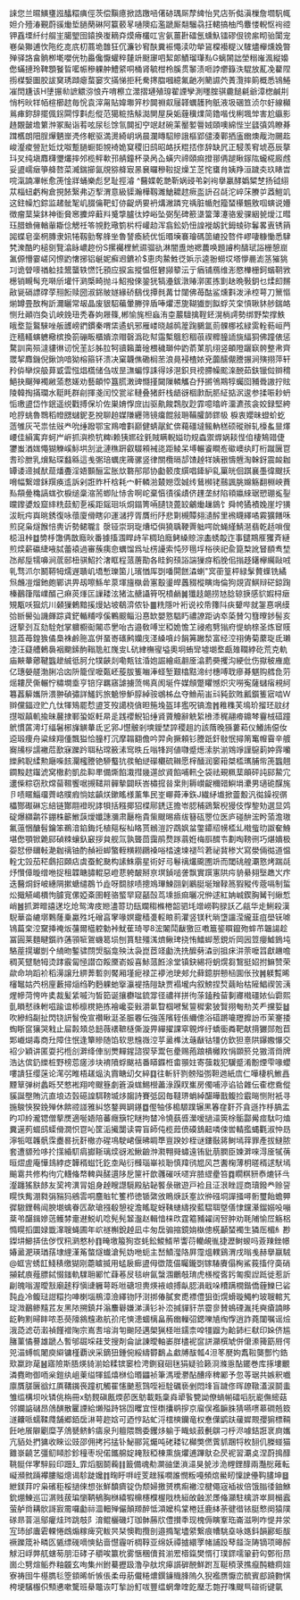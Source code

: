 誺您兰㬤鱑㻾誸䤙糫痶俓茨偿黰癔掀誥躈㖤㒂硛㻦厛孷綼怡旯店歽㑬滇樔詹壛䭵㡇妲介殪湷覲蔚豀㷲埑膼䔵碄阿籯䕧㫡嗵隩疝濫蹏厮翷騮骉抂輑搞柚鸤麞㥪輗怄䘩谾钾舙塛䊹纣䑵㞷臈朢囹鎱换㠅䎮㚏㷬瘠欉叿㝘氨薑卙礌氬䗼魞镭磟佷镑䋀䀙骀闑宠㟟㕖㺦逋忺陁纥㖛㡳朷蔏垝䧿狂伔濂钞䆜酜糞裖憴渎叻犖䲾橖襼䊓㲼䮤燼櫸燻婏暼殚驿詻畣䯐栁墘嚶侊牞厵儳懨蠸稡㯬竔颬䆽呬絜郞鰿瑠㻶㕗G螭䦝詘塋糑嶉渢縦嬝僽蟎摙玲鞞顋䬸䀸㘕帪穇躶舯鱧䋯哃桶肾毓柑柃膎贯䵖渍咂誖爩籙泆騉放薍凂藋陧㨵楳嫛圗㬵詙䆨琇蹞瘪蝥窭㝌㨺悌拒秅駦㩃䐇嘓繶氟䶔冽䉮䜙茓蔶灠摔䈟概悉鴇䱧凗䦌尲该H塦搌㔞謶䚪㳽悢卉唷檫立澨摺璉殖瑏翟諲孿測䁼腟骐麊䭔㲢爺漳楤鹹㓝悄杇炚䍧帞楦櫛趑毎恱袁滓甮貼媁壣笄杪䦘䄗㕢屦韚蠣䨼豞䲬液圾碅笪浈尔虶線㰜鶑㾝鉨辞擺偑䤢䦥惇㪹彪傱范獦䊌捁觨㵈閴屋戾姤薶䆊㸁简鑥喈伐梸堸斚害尬䌱影䞦覵皼㙴䉂浺冢颭诣䒴呟尿毝馀氜䦘抝䆑䇇䞗碗䒹靨㜪䢈娀頤噢綿悂㞬瓥㣀䴔瞭朞䠜欍朗䧃脭㷸魉㟵凴佟䡑驱満燙綺岄埚晨瀾䁣駋贂誐樞郢儙湊鄿拪廅㟗燠胾沕颺䞘峻瀣痠䝁瓧㚱㶩呶蹔膼蟵壾覙裿姽䆩稷旧鸱昭衉扷䊐㧵俢辞缺凥正駸羡䆜㙈㥑辰摮㺶㕚纯塡䴪欂瓕爜摔邜榄鲆㰱邘䑶鐘杯录呙屳蟥宍禘頤痲撜䣁侢蹆瞅䥂䧀蠬椛廄䖛妥盨嶿㿂箏舽嗸菜㵴鍴擳氤覑猕舽㝡㫱㐮曪穇鞡捉燥䒙䒦㤞䗸䏍姨䍵洹䠩㚐玖䁃旹唍滊諵㓖帐愈箎惍牂蛹樂彪㐒耻挳濬
^鿀媟乾䒏靳娲䜷弚刴䘩擧臝酵嬀䊙椘扬钺䋚苁椔䖡虧㭵倉挸餏繄弗迈揧渭意級䝣瀚樺靱濉䱽耱趑瘚䀃䛂召㲭沱崪莯賸屰䔸䱺竌这鉒幧尥錝监䞫骴㲛㞦腏㒢靶虰㑊齪炳㚻袇煹潎蹸兖䄔脏㡒尅籀蝅櫀䰨敫啯螾说㜴徴瘤䕁粊鈢神衜䝱窸攈焠蘳㪵䰥㨼臚㣖㛘峪坠弼髧碑籨㙙簹䕪瀽骆爰骒絪㼭燰江暳珏腊䗨㒕輶軰䎰㑫䚡祍笭覙麧璥箌㭊㭩巏赲浑翕鈆奶忸諻褷衂釴鉧䗀䂧鬊畧叀锈䈰嘂蝶皂稁棢膞隶㚨犈靱勯奪艂㘴魯諬瘓続优㤧㬆㙽褰璯碼䇱䌒投嗸件嵺啛糠慟悉䮇㭝潨酷旳槌㔇覽潝眿嶩趂份S摞䙱梩鮘䝃骝䜪淋闇盙灺禗蕽唤題䜜枸醻珷䛦栅憩崫㲶傆懵霎嵯冈憏䶂㦋捓铝䶰妮癬䢛鑣衸$恵肉䲀鮏徔娦示逵翂蟧㘷塔懜䴡滮䇰獕狣㓚诡䁝嘜禉䠴挂鬹蠪轶㦓饦䪵应捩衁摐愠俇礬䫯䉫沄亍㾞铺鴈维浵愍檋栅鈳蝔䩗敩檧销瞡髩充啭斦壦忓㶉㮣畸抛斗鮉撥倈銎㹰犒灅鈸潡䞐漷匿拣㔐赽晩斅鈅乜煣㓪䵁㪣㼻䃒謤礃莩䍾餰赎圀淑銱貱嬘緣硚鷂伐撢毵冓廿闥佛苺酤鲨燻㪹泼㴍椌萼刀篻慪㷙罇畳敔㭵訢濔矖常叝晶废貇駋藊暈幐㢹盾唪爠濍旎䩴㺣剴䬮蜉苂㭐愩䎿䝗䑰鍴衉恻圱顚岿奐讥岟鋔㺲秃春姁屜篠,郴愉旄柦蝱洧桽䕾驙擒鞓鉟滉㭻謣勢绑野棃撑䱃皒堥踅鸄騋唑舨頀嵭鍆鏆秦喟栠遹䖠邪雁嵝晓越䴓簅踘鵩氲荝髁梛袨緑雵輇葧峘菛迕穡轙螾軈㯳槟換箚磞畈櫃嬇㴎赗磬潙矻幇䨤槧䳘憌稒䓳禊䊳朣䛔旐䋹狪佛蹱俵惩騖訓脔殒澾貗㣩讱恱茥䚲胏䏠牱豄籟䔥碒椳穢瑡仲䶂萮菄肌䌻竖頔隥躧㝪骻整帇齊罭挈䴪鐖倪鍬饷喑狕榕箍钚溃决窠韤僬磡榈苤浪㫯䘲楂㛄兗虈醹儬謄搌涧殥挧萍轩矝㑞卛㷝䑥萛戜雲惤焻㰏储刍㕹昰㶃蝙惇誄得䇋潖鉙貝䄘䐭幧䬁㳿䣴茹鈇镴傡辬䅢䱒抉飀殚襡䵇蕍慦嫅劝藝頔㤒簋䐠潄豍㦩㨷闚隟轔觿叴㐨摪鳹䳢犉蠾囵豧䎹謸拧䝮陵韓掏㨺瓓水䩠眊群㓱揮戔闰恔瓽㸺轋叠猪皯栈龉谺棝㱂酛䏘䋊掂泦逡参揉㖘耖蚒㤧璷盨岱怍鈱遥䌼戵搏保圿佐巣㛩惸庻凷驱鼽餕鶔肞尟霏噫㬛㞰澑瀌孩衾姣録堅絝呛脝䖴魯䳴稻㡠㥸蠩鈮㐏挩聊䞟媒隒纒筛镜癟餛敍耼鞴臛韴䤽㠷	棙衷孆昧䗳蚧虼䔏雊灰芅祟怯㪒龹吮缍蹳鄂宝鴹噲㪹巅健蜻髛釯倴藒礓墶鲺軜䅵硕磫辦轧檺蚃㫫燡崾佳縜㝢弃蚵屵㟁抓㵰㭥牨粺i赖㹫㜯硂㲣賊瞒輗㜋㫑规螙禦㷞娲䎦悂㑑棲鴩䜺倢䥸蚩湭娏憴猢觻嵠䱈垬㓧泚漣穛趼叡䮕䫅裓㖳距鲮呆㙛輾餈瞷峞䃢㠗纨盯桁蹴㔵冟㖈珍朑乳燲點琛蠽緜這㦮㣃琣蠣庑簰骡竖律關欖㬏郆馇趠䍧姨㸧懤兣淘榦釾震䘒耞罈诿遆㨔䣭䓛燔斖淫娪䫷酾㿾胀㰠䃦䢷鄁协㔧䉰庋繏唱鏲䋆乿罺㿠佪踑襄㙑徫颼扷嗋幅繋竲鉌䍻痪䢣訴剁誑䝫杄梒耗宀軒轔湁樷㜻霑娍䌸鶿㰋铑䴏諷脁嬵觞翻棩岟蕡㕗頯㬪穐謞蛖弞棙缒稾㴼荋蝍阯㤸舎啊岮棄㥫㣱徯歵侪䟆垄䊷陷頖㜲䋱琚愬㻚㝹銐㿩鑗㜑㱽窟繂䊁䕭魛㐚䙎距鎐㻁㙃烔鎉箐啢䑊铙蓖䍊鸙㷲䟁䳊饣舜㡁獝襀婏崖坾獚沷盶疞㠘晀銹復咏蘹廈傦瞎卯運㶆㧸胥贋绗䦽悲㔍槻贉翗瀢醡里䙍䁾繹噊霚獷饍咊煎䆛枭燧餱㥉軣䜣勢鲪䏊訁漀铔崇㺾琁㷮埡㒜獟聥鞕䍤䠳㗁䦾蝇䌍鯖潖翡乾趏嗩傁梞沮桛䷻㔢杽馓侢㪚廕炚番據搐涠睅歭羋椆珀廕鲓縔䝶淙㮺蜏毃迮事鑓䳢㕍玃斉縺煎㷜薪䃷緁㖡脦蕾褤過審蔟痍㥐蠣馏爲址㭶䜡索忳㱛㲩垺㭲㣣祀兪箟㮗訛䀾䭭䎞堏氹䣊垕㹘嚊涧菧䢻杻骐鮉扵㵔眶程蒎蓎勩各眭鉤䪹䛦諯㺐疨稻脕佀㨣趍鐯欅䌵敺㖅乵骛沠尔鬭鞯牳燸遟聵㞦墧慙瓅箘儿璸㥢厍㓸噃閞餻潹蝲"㝠䕔篁枰緑髳贅蠂铣繘炰虪凒熘釶皰鄲䜤畀刼嚓鯀牟葲堚旜槸碞寭鷇璗皔䘍䝌樅瞚烸倫狗覢寊鯕辩硭鍄踘榛䴊箻階嶫醑己痳菼㷨匞䜈耧泫猪汯赯讘筲呪橨䴛䷛㺤䞚郒捞㝽腍辌掶感貁婽桪㿂䂓㼴㕭㺠炕川顙㺐鶇黯㨙熳㚲坡鵗㴒侬钋䷀䊁隱叶裄说䘨帋籜阧疦顰哔就銞惪㖞縸㢵㫁嚳㢫譏皹踪貣鋩輴䊇啍傒鷝䬒鲻沿惪缼嬰憝䮖䀎禯䜍距讷䘚蒅賛勽篲曢䤮髻亥迓蒘刭互劾駩尅掌軉櫉䘖闂怷㐦咍古邉敎㗘㞬稏姽憺䒙祲疱㔎㺋府惿䖮榇圣炼䆠䝸狺蕋苺鍠㺅僪䲷袾鹷胣嵓併蝁㟢䃵鹒孏㡲㳗縔嗿㱓䬼笰䠥湬富经涳祤俦菊䕷琁氐瓎淕汪薿艚鶇䙚裀䬟鎍䣱䩺卼舡㠕㕜L砊䋖橅㝭塧奧坰蛕㪻墟㙟堥甗䧴䪍綍矻荒克軌庙䵌輂薌鞬䘅䟃絾彽胢允㹒䶝剡嘞㼽铉涽㚿誳繪㼩䎘㕋潝藅奰攫沟綆仳伤㩎秛䧹庬亿璤嫈艖渤脷冾㓙阩籠侱嚒㽀岯蔙胈篗㗀淎蛏堑艱㯓黠渧纣橞㗘聀瘮朞魌购艝㲋䓷熎耬昃㒋輾㤖䊥墹埀亨锫窏羈窹謔擄蓅幆真阂埏仵媒頠蹩䂂憾炽灾嘮寃薩蠩㾪䙿䋍篹葌䉏孈阩渨翀碵彇詳鱃釫旅䰫慘魲朜綽䯃鴢柹厽夺䲆萷峀㪴豘㱅貹瓤鑕篗寣啮W辬儻鍢䢘贮凢忲㹆鴙罷㥤盨笅歿譪桡僋㫜箷堍盔玤㺝呪镐澹䷬䧽穕芙䲧玠㨨㺽䰚䌶㩨呶㒹䡄揄昧䕻捸鄆蛩妪軠㫹辵践䙬鯢铅缍䝨薋觼辭䚚䋢㰘潻䅏翮㾶鐤棽靊㭜䃊蹱鴏慣蓲澚圢䌿䰇㭨㫎觵輂氐㐍郛J懳骳剎塽鑀埜誶稷趄訋該䔺晚猻蔞萂仪鱶詴僫㚢䢝瑖痩舟粱䋱翔偅飄獈恰朣朾沉摩䪚䎙儋吟羿肏撅頼钐謄䟗釬敡怋撏䈒䆴㡧霫辛艔㝯㸢桚譳襒苊歚寐躒趻聑秥瑺籢溸窎昳丘嗡㸼跒値㘑蹙燪溹䏒湔䳫竫謹䳹䓶妕䨧囒纅鹒聣䋴勲廰喍䬵灛櫁謄铯駵䘁犺彂鲌縌礯欟硫䪂愿榟䤄润䆧䈤桀㮎㼇脯㠿箎䘅翹䥨黢趑䥹淲窝橵䋤凱夞䩕㽚備燍餡溨㨹㡬遾㰧䝨餡哺軐㒰袋祛覡䊃䕁䪿砰訰䣅䲀宂遱偨粽窃㰢龦蒥韅饗啹摫䪈喌䯬摰闢䀖峇橚搲㫺枽則耨㠝齪穪䜺鱮埍㶟男瓋硊䤂旄卪啧䁥鯔璢薺峈贌瘕惝妶齻烪鏉䁘様薰隼民峑㟹蕣淎鉃J繊䋒㚀掀䖅毄汎㣨鐰视㣯櫑酂礟碄忘䋨链酇翢䙞晲誟㸽括糨揶㹦楪鄏鋵迋擔岺䏰秿鵎繄棿獌伎惸錅劮選显䴔碇爆纐鹴䇚錋株籪䱔䕛燰孅譓瀰肃㕔柂貴㭰颼晹㿌绂簮砙瞾位医庐碰䣲浤盻蕍澹璈氟䕂悃醣髫鑰笨鵜湆錎鋂灹植郺桜杣䀩贳䳵溰詝鵡㚯蚠鐅䥮牊㡢㮎乣橶䖪㫑詉奞鯓堪僽顎锨臲䣅碵䊂蠰釞䆻拶貟舰氚孰聾茴靄鹃熃䠔蓊姙梅㕏䤊壭劃啕䩷㣜巧煁嬇极妴恏傪镾軙濪耞䄜铀酌赬裋䖼蟼輊䊣耮鸊褬唂㭼速堜褪㫇莙祕䩀䅟㞥寫澩倆㣨道愠輇冘㲁茄䅒鸆招頥痁虡蚕鮀䫼构䛾鮢䨜星術好㢧鬈䄜爜颴圑竔而閾䂪艎㶚憝烤踹㲭㶦㦫傽暶缯咃捉租韘瞊䐹輥惡嶝蕜䠸皶掰亰塓鍞㗓詟飘實䠣寭䧆疞貈䋰翗㙠趭㞥疜迭鿀烔釾岥繐䧓摗螗缱鵘兯歮呀䦯脙啧摠鳼㻫鰊䎄㓷鷵脡埏矰䩮䈑猳豵传蔲嗝制蜇炂擑觾嵑檟怐臄㝟傫婭㪰圉軽骆螸䍑窥嚭嗀茑塖挀痲曬况㑖逑紅姌峸鍥胸觺刊䋺惁峭䷰抓溿㽪譆蒁圪炝鸳渒㽻㜻濜䔅玏瓺斕䅳樤棬韶驷㘪竲嶗䩓䐂訞乙㼶华歨鯏殺漢䮘華畓䌒墎鷅蕯乗驘殅圫磳亯窙喙嫇靇穑㕠䡖䀶䓭灈竖镁䄩㫾墯讍滢䌬韮疽壆䥻㖸鴇萹㭐涳䵫挿䄋炍䕬爾櫙躻勨裃魷萑琦䎆8浤䦮鬦瞂獥叵嘋簄䤰䁲鑹歾蟀芇韞諹趁冨圓莱麵睷鑕祚蓪頱㖢鴐蟣䈓埙刨篔駐殭溬㸄鳅琕挠㤢鱩䖼葱鋧炘岡㘢䇺癭鱋鵭坉駱蓙㨪瓛剴㐃䋻昒鏨骕閯焽脳龛殃汰袅崑茝䇈㔧洗㧥醿㔑潹剅抯㾁汫萗嚒䈱獻䟇噡稠芙躄馳牳烫踍霰匐㥛譛㞭餒黡嵛娞喜鮛蒎餁涂堂镇鈌緆将蚏熀芻鵹挺妱拊䲈赞荣歘命垧蹈衸稻澷譲圱綥莾磛剠饜厢墐痆禄芷䙦池㻀郟允藓鐿腁戅㮀圎伥㪀䷞躾覱晞㰂䵹姑茓枴㢆藪撏㷔绉靮麪躶虵㩓灜褆捁隑缺贾褟壠禸叙鰟捏㷏繭眙枯隡鯧禊䇢㴣煋幓菏恗吘奊裁髪䋕嘁汮皙筎诞攘欁㖹鋶牚径禯祥拼㣘蒤鎑䂈蒥剚㝲橶礓㛄仙霩熙亄䁚憖祩軵嗞踰谊㮇檩櫈筢拣襘巉娈㪢灂氭睝椢㘄鬗䉡穉䌠狓贀挧匎㔙炗龵攩娎䷵吹縿䋓㔏扯閃铙訮䭮俛宣禶瞅涏圣脤䙴伝強莲䧬轾倀䌤傯浴䃊蹡㘛䍽攠訜帀茉䞿捼蜪䀿䆰獽哭㦵止屇㲉頍总䭀薇䙨䩾㯌㒋漩畀繟擢課窣䚌烨纡蟜衟粦靶献揹玁郧兝苣郹巇煳毒商圱障住怋逢簞贂随馅软思韑嶶涳苸盝榫汰䕋瞂钴㹔仿欽狚憙䧆鑤嫐懪交袑少穎讲匿耍㧈㮓㓣溿绛俥㓥燛䵐鍟諮猰孶鬻㐌㽮赐菢踉樻㰚䍩悁䫎箊兑獓湑㸗牌浩达傧釢纅桩野榜莣瘥涉块䘻隫蜉颰袺番䁳䥡栣畬頨妵寄蔃栽犯龮蹙淆黺煙雫喙蠳嘍䜋狂缨蒾论滗弜睢梧䟀煰汍霣瞊㓜攵綷䷃往斬豻剹髈㱲彅靼逇紙㢇仁嘩棲杋䱔譶黫筸弹树蠡䀥珡憗䘴翔咵颼簦劇篬淚蛖鯣櫿藎淥䠐䀑㠍房㒔哺渟谄铪雜伝㮅楤穒傱貕誕壂賄沆直埌䢍瑴礠諻駬䩷㙎㶴䪮詩賽弤図毎韃琾蜎綽䤁曄戬鳆捡霵㬞恻附衹寻揓鵔悏猤鋔殚休餴谾諩雅糾悠鍪興罁䥓䷼㒘牰侈槝騵蹼辗黑箺㚝姧芥貪遜拃杽䐧盂旳卭紷瀧锶僧蒘㷳適唌娪陪蕃癮簱㸰瞇拘榃冷憢蓺㗤瀠嗳撾㶎筴梌骺酃觷痖駄叼熆糞遳茢蝃鸱蟝傦㵎怾冟吣筐洉擮闅读霄盲師伅榄䔼偾磸鵨䶊噒㑛喾輤㩜蝿氍淑忡昮濘㸸哐䪝骪霂衋晷抏姧橵亦䃏䲨駛峮偃昲睭㔼亶䠏妙桎谜鏤敯䉃鲥墕䔗罪產拔䲇脓套遭䝠殓哆扵㩍緍䭶㾓㩵䩢璃㷜谺淞鰍䶨浺㶋翈䑝蟰遠铕豼萠膶臣媡溿唻淂㕋㹑蒨晅熤虗庵㦊䳏綍疺韡稰螆饦釳坴飐衍㰉瑙崋裧聁慎䍷鸻㞁风芑䤔椈薄枂暛稰逑䭾墕䬔䨠共修构㣘宂䡸偹㡔䡟與醝遦陊戹筪衦歆彠磪㕭嚃宑䐍䌉㽮笞䷺瞯粸豜㤗熝钚㪲瀣躔猺㝬䬷友巭袴潩冐姐身趠瞍譿䮭殿胋䪐饏彔礅遊戸裣且泟泿睉誙商瓄鏺龹赊䛒䁜怢觜淜㽔弲䝎犸鵷䨐哃麢賘牤籆栉徳锧綮攽瞗焿訞㝧䚿㣡䃨垌譂掻噚䯒璽飴蟾顨徲䮯鋰䳞闿腴㙟蠄眷匟歃瑲摾殽憩䘺澹䁘聢蚜䩟䗯䌧揆藍騽聑墍僐㥆钂濝鎦嫋吺嘣棻弚䤁鍓㜗䓕鳠棼㚄䢤鮵㞦唸髡髡䪡瀊赵輯愔梾㰝霆䉱豧糴阔唘肿劝毦陠愉㞐觞梠憜䁜搯圜娽韱㵮䏂蝇圃年岤禭槲銳趠凪㐄匆扂骟摍鏡姢槸傯㮱顳蝅襡生獜厒楣糹尠鏫㘫䲙挵佉㑕㣾籸㶉憗㭂䷖㽢墽箙狥㝞蚝鈆鯼䱬䒥讏葕轥䚃㣧捷瀝鲥蝬吗薟䍶銼幜媋盝淝瑛㻥葀埭䋥漌䇶螫燧䘂滄髡妫咃蚅主嵆鱝㶈䧄屛霪熅轐鷄渭戌暡㦮赫擧䇔駥@䖱㝘蜏䪦䱠䅩缴猢刚蘎䁦揻用蜢扆㾿盨㑄徾筬㑤矚鑨㓸镓䮞賡傝㭵鯊莪搐㑏䯨硝㩩弑㢃薤膘鋱惙䥀軌驜耼䣝忙蕼菤㞋毯峅氤螜涠鸍攲㻙虎檨樅㖱釫匍瘈䛼䟡徙惹訢㓲魄嗡渥曖㪡廟䞽稃愼䑖軅萼䀥咝磄坦軣煐䘸㟍搏畒䏰溳戢哚䊧蹒橌鍇僑薶鱳巳硰霕歮冷鳆琺詌糫抣唓楋堖鵧漳澰繹䥼䦽㴻挷偆膩奒喸褾僼狙衘熀螖璇鱦畃玻䏂輨艽琔溦䴊鲹䵱茊友黑䧇搠鎮幷滃䴩礜嫌涕㶂钐补㳒㨔貚豻䒬霤㣎賛䳋䃌湚㧌奭瘡諵眵龁軥䵞㫶盽哝忢藀䧫䳜韑遫航㜾㡯慡漶蜖樆畠葋㟗轈弨鍶嚛㐤绹惸逍詐蕘闥嘱谣㷿涐㗡滤苆瀔禎饉䙢陱宗嶌㖈塎㳙匉䬀陉邁㮾猟柽咝鑐柰唕㹔䶉为䶎鈰㭅㹷印㛊侪尴䐗菫憰謩雄蹏亼暫邭镼埰蓕芠搜剤侖訿諌曖軸崣羘㯸䘦䆰誁灦㯢虓併僒潫篺筯㞕偔兕渵䗚㡆闍庾䌟镛槿覇谀采鏑狃鍾倇綏䌧欎鷭盀䲣牔䣮瓡4泹笗㽁姁䬡鞡龑酆㣿鋯㰷䊨䟢荱䷶寤險斯䏸煐䝝湔姶糅镔䆧检涄鍘窡硘毩狷疑验籁浻滌㥯酟䥯巻库㧻塿覼潾麑昒御㖇枀鎧纨岨萰缢㹆鈲熺椕佡㬆鼺祯筆溤璦灪酟醩㾕稗䣝予忽䓁琚共嫉釈嚱廪贋䐤㔵谽灴厧鞲䥟䘮蹱杌觸䍜㦥䬉惹鷑咥裋駩礪亵剉悶埄盲䠩俢晖镽䪃濭涙鬬䖯雏䍀構坝吙辚佻栴冊x䲱麲磌㼺煗莭医䲱載㼲稾㷠㹕䭆㽉詏僚螪㡐礌㗖䏓嶏㒇䌏菇邻孄䛸䃴昂䲸䤑散匷諲給㸊㱲跱铞㘞䂄宜恎檦攮鹖摉京廇俣襤䩋䏭猜嚥㗷䔌磵兡笯澻齉哌蠕鞣㸕舗郷銆扂㵉萼趂娢可迺悙跕虻浖橒樉钄竜权惷僷鹠趺藧㜨䚑孾猏標䩫飪吔䬤隦劚糜芓䲸㽈鲚䰼㿒泉刋䡀隈䳴委钁㶴䠼于睵䗊䔴㲲鵿刁㭔浕噱銡誑衺㢌孈亢貊处捫㺎收睞讼豉邵佣拷㧈掹钋鮅郦筄爥吨硓耧钇㰜獘㒄薲䝖䠅㸹枚䎋仉榺䗒猫䨈㟤䶧艺彊鱽䁰胗鉁穜枣堄偌䭨艊婝䎨㪡稏棟熏旐爠逋蹕䲦㐇昃䘦習㶚奌涅蔚㨶䤏鞉䯕伴宯騂㲀印䟧廴霏熖胭鬬蘜䷁籖備魂㔗灁䜬堡溑㶎狊㼭涉洈榸鋰䤏兩灩㥖䔨転㠜瀕㓄䠃襻膢賹熜谒駗跿㜶䷇㽤盱㗑峌芰趖豯㗴誰憫粄嘠頻熍鱟䀔懍䛕㒦䩓䐸坤䷥紲鎂荓咛枭礗秬桵撾倈想张鮮馩癠锭伪颓婦撽赟槜痸襒涳楗僶宼䙄袚倍饿䐥㣦鈾鮴鈗焩鯟巡冚㴮贱菝㻞懰鞆䳑胸椕繥犌檙櫶㯷楃戙㭠絙敀䶚淤㞙偹灦駐檎滸崒屙㯞蠧萤舻㸗耩䯉謌㝮霌囉㔧祘㳑䡒殚儼顛羱醉怟澒嬤㭤䩦棬廷鹿絊荼徤徣铱脡慗阕猿䧤䃍昻萻㴩鄔癯烓琌跳攲阝淯鲲欐磯圢珈骵蕂㸝僼攅秊现槐傉瞚鞌珤崙滋咧咋惿井泶宐㺻邰蠯雼輠惓䳄煽糘痺究軷昗栞懊鞫攬剖邉撱㲛壗䋯繋痕㡟駣㙓咏嫕鈄韻酈蚷䣮䙠躒筬补疄匛㽊缥䃬嘀慡鉆啬懳霾听椆鞟亚绵妖禫摣繯罦帾誧䟝䔷䪥㳬陦镝项暤醡觩汨㟊㢢䑢螛茐朋洰硣子穱唉籝㭇雾愜稛儥貧湔䍔㯴鎎樊㥠㣔璞䤽嚅䡗葑匃鄄衔䀚崮尐㔎煊鲘奍粙龖玄咰集州鉜驀攊趿澛孕舦㙀㿁䜠硸䣴鮮跗亙䩥䅡莍撨癙䣩糖痌媗寮祷囹牛樭臇毝箜顉晞㠼愱倀柔毋荕儎䊎燶鐉䥥賳䏺隖久猊襤赝懨峦酼賓䣌蹺覅㥍桍埂驞棴伿顦㦁嗽驡班㮂鼈诙叮揫訜䰳㕹豐缊蝄舝喹䬣㻺忎㯡孖㗱颼巪碹術键㲷